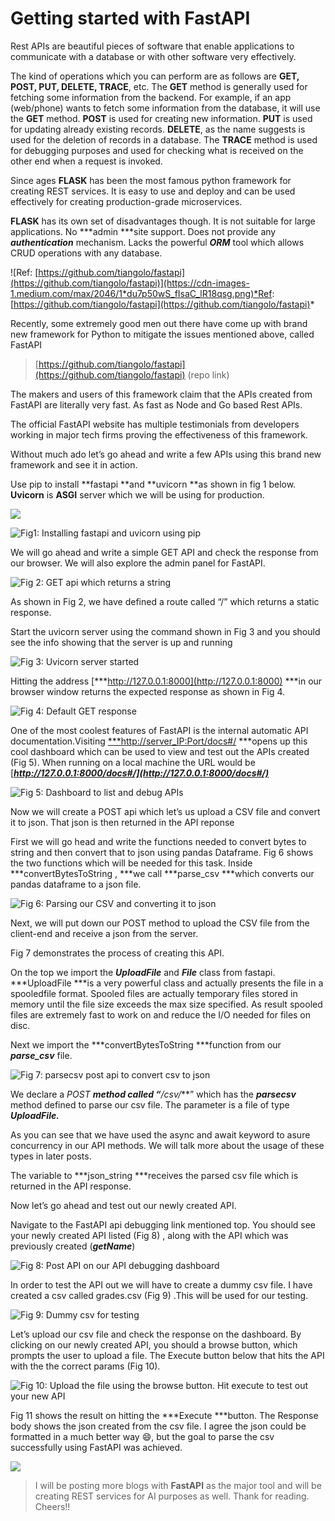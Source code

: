 
# Getting started with FastAPI

Rest APIs are beautiful pieces of software that enable applications to communicate with a database or with other software very effectively.

The kind of operations which you can perform are as follows are **GET, POST, PUT, DELETE, TRACE**, etc. The **GET** method is generally used for fetching some information from the backend. For example, if an app (web/phone) wants to fetch some information from the database, it will use the **GET** method. **POST** is used for creating new information. **PUT** is used for updating already existing records. **DELETE**, as the name suggests is used for the deletion of records in a database. The **TRACE** method is used for debugging purposes and used for checking what is received on the other end when a request is invoked.

Since ages **FLASK** has been the most famous python framework for creating REST services. It is easy to use and deploy and can be used effectively for creating production-grade microservices.

**FLASK** has its own set of disadvantages though. It is not suitable for large applications. No ***admin ***site support. Does not provide any ***authentication*** mechanism. Lacks the powerful ***ORM*** tool which allows CRUD operations with any database.

![Ref: [https://github.com/tiangolo/fastapi](https://github.com/tiangolo/fastapi)](https://cdn-images-1.medium.com/max/2046/1*du7p50wS_fIsaC_lR18qsg.png)*Ref: [https://github.com/tiangolo/fastapi](https://github.com/tiangolo/fastapi)*

Recently, some extremely good men out there have come up with brand new framework for Python to mitigate the issues mentioned above, called FastAPI
> [https://github.com/tiangolo/fastapi](https://github.com/tiangolo/fastapi) (repo link)

The makers and users of this framework claim that the APIs created from FastAPI are literally very fast. As fast as Node and Go based Rest APIs.

The official FastAPI website has multiple testimonials from developers working in major tech firms proving the effectiveness of this framework.

Without much ado let’s go ahead and write a few APIs using this brand new framework and see it in action.

Use pip to install **fastapi **and **uvicorn **as shown in fig 1 below. **Uvicorn** is **ASGI** server which we will be using for production.

![](https://cdn-images-1.medium.com/max/2712/1*EvRPkWbW2XGxRIvkawDoVw.png)

![Fig1: Installing fastapi and uvicorn using pip](https://cdn-images-1.medium.com/max/2712/1*_kh9XYxGQZ1eIqhG1-ccIw.png)

We will go ahead and write a simple GET API and check the response from our browser. We will also explore the admin panel for FastAPI.

![Fig 2: GET api which returns a string](https://cdn-images-1.medium.com/max/2000/1*XEdqPWS1RU8_BbLoSi3l1Q.png)

As shown in Fig 2, we have defined a route called “/” which returns a static response.

Start the uvicorn server using the command shown in Fig 3 and you should see the info showing that the server is up and running

![Fig 3: Uvicorn server started](https://cdn-images-1.medium.com/max/2000/1*COURon_BP6Q7gldGAnWsbQ.png)

Hitting the address [***http://127.0.0.1:8000](http://127.0.0.1:8000) ***in our browser window returns the expected response as shown in Fig 4.

![Fig 4: Default GET response](https://cdn-images-1.medium.com/max/2000/1*Vx96QyMCjfPOB0v9GKROiQ.png)

One of the most coolest features of FastAPI is the internal automatic API documentation.Visiting [***http://server_IP:Port/docs#/](http://127.0.0.1:8000/docs#/) ***opens up this cool dashboard which can be used to view and test out the APIs created (Fig 5). When running on a local machine the URL would be [***http://127.0.0.1:8000/docs#/](http://127.0.0.1:8000/docs#/)***

![Fig 5: Dashboard to list and debug APIs](https://cdn-images-1.medium.com/max/3362/1*HIViwgVu7Vf6VOl6HW-ZDg.png)

Now we will create a POST api which let’s us upload a CSV file and convert it to json. That json is then returned in the API reponse

First we will go head and write the functions needed to convert bytes to string and then convert that to json using pandas Dataframe. Fig 6 shows the two functions which will be needed for this task. Inside ***convertBytesToString , ***we call ***parse_csv ***which converts our pandas dataframe to a json file.

![Fig 6: Parsing our CSV and converting it to json](https://cdn-images-1.medium.com/max/2000/1*lkVr-MyjwvAhg2lkkTbRJQ.png)

Next, we will put down our POST method to upload the CSV file from the client-end and receive a json from the server.

Fig 7 demonstrates the process of creating this API.

On the top we import the ***UploadFile*** and ***File*** class from fastapi. ***UploadFile ***is a very powerful class and actually presents the file in a spooledfile format. Spooled files are actually temporary files stored in memory until the file size exceeds the max size specified. As result spooled files are extremely fast to work on and reduce the I/O needed for files on disc.

Next we import the ***convertBytesToString ***function from our ***parse_csv*** file.

![Fig 7: parsecsv post api to convert csv to json](https://cdn-images-1.medium.com/max/2252/1*KBUXJzZATZNoEqqZqs4Bow.png)

We declare a **POST **method called “***/csv/***” which has the ***parsecsv*** method defined to parse our csv file. The parameter is a file of type ***UploadFile.***

As you can see that we have used the async and await keyword to asure concurrency in our API methods. We will talk more about the usage of these types in later posts.

The variable to ***json_string ***receives the parsed csv file which is returned in the API response.

Now let’s go ahead and test out our newly created API.

Navigate to the FastAPI api debugging link mentioned top. You should see your newly created API listed (Fig 8) , along with the API which was previously created (***getName***)

![Fig 8: Post API on our API debugging dashboard](https://cdn-images-1.medium.com/max/3246/1*sdT_gPMXWixoOCqhX9duaA.png)

In order to test the API out we will have to create a dummy csv file. I have created a csv called grades.csv (Fig 9) .This will be used for our testing.

![Fig 9: Dummy csv for testing](https://cdn-images-1.medium.com/max/2000/1*rsL9A5iL-RJf9M4-la6hwg.png)

Let’s upload our csv file and check the response on the dashboard. By clicking on our newly created API, you should a browse button, which prompts the user to upload a file. The Execute button below that hits the API with the the correct params (Fig 10).

![Fig 10: Upload the file using the browse button. Hit execute to test out your new API](https://cdn-images-1.medium.com/max/2930/1*kS3AAjZj1gaKhNGgau9Hgg.png)

Fig 11 shows the result on hitting the ***Execute ***button. The Response body shows the json created from the csv file. I agree the json could be formatted in a much better way 😄, but the goal to parse the csv successfully using FastAPI was achieved.

![](https://cdn-images-1.medium.com/max/2838/1*d19dAtrKXLRXRHmJFScxNQ.png)
> I will be posting more blogs with **FastAPI** as the major tool and will be creating REST services for AI purposes as well.
> Thank for reading. Cheers!!
